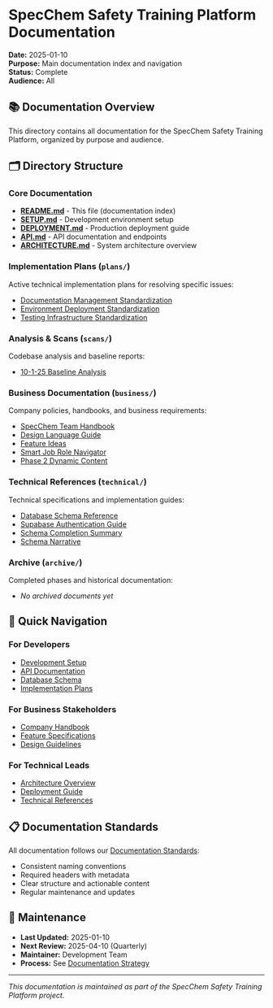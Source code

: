 # SpecChem Safety Training Platform Documentation

**Date:** 2025-01-10  
**Purpose:** Main documentation index and navigation  
**Status:** Complete  
**Audience:** All  

## 📚 Documentation Overview

This directory contains all documentation for the SpecChem Safety Training Platform, organized by purpose and audience.

## 🗂️ Directory Structure

### Core Documentation
- **[README.md](./README.md)** - This file (documentation index)
- **[SETUP.md](./SETUP.md)** - Development environment setup
- **[DEPLOYMENT.md](./DEPLOYMENT.md)** - Production deployment guide
- **[API.md](./API.md)** - API documentation and endpoints
- **[ARCHITECTURE.md](./ARCHITECTURE.md)** - System architecture overview

### Implementation Plans (`plans/`)
Active technical implementation plans for resolving specific issues:
- [Documentation Management Standardization](./plans/documentation-management-standardization.md)
- [Environment Deployment Standardization](./plans/environment-deployment-standardization.md)
- [Testing Infrastructure Standardization](./plans/testing-infrastructure-standardization.md)

### Analysis & Scans (`scans/`)
Codebase analysis and baseline reports:
- [10-1-25 Baseline Analysis](./scans/10-1-25-baseline.md)

### Business Documentation (`business/`)
Company policies, handbooks, and business requirements:
- [SpecChem Team Handbook](./business/specchem_handbook.md)
- [Design Language Guide](./business/design-language.md)
- [Feature Ideas](./business/feature-ideas.md)
- [Smart Job Role Navigator](./business/smart-job-role-navigator.md)
- [Phase 2 Dynamic Content](./business/phase2-dynamic-content.md)

### Technical References (`technical/`)
Technical specifications and implementation guides:
- [Database Schema Reference](./technical/DB_SCHEMA.md)
- [Supabase Authentication Guide](./technical/supabase-auth-guide.md)
- [Schema Completion Summary](./technical/SCHEMA_COMPLETION_SUMMARY.md)
- [Schema Narrative](./technical/schema-narrative.md)

### Archive (`archive/`)
Completed phases and historical documentation:
- *No archived documents yet*

## 🎯 Quick Navigation

### For Developers
- [Development Setup](./SETUP.md)
- [API Documentation](./API.md)
- [Database Schema](./technical/DB_SCHEMA.md)
- [Implementation Plans](./plans/)

### For Business Stakeholders
- [Company Handbook](./business/specchem_handbook.md)
- [Feature Specifications](./business/)
- [Design Guidelines](./business/design-language.md)

### For Technical Leads
- [Architecture Overview](./ARCHITECTURE.md)
- [Deployment Guide](./DEPLOYMENT.md)
- [Technical References](./technical/)

## 📋 Documentation Standards

All documentation follows our [Documentation Standards](./documentation-standards.md):
- Consistent naming conventions
- Required headers with metadata
- Clear structure and actionable content
- Regular maintenance and updates

## 🔄 Maintenance

- **Last Updated:** 2025-01-10
- **Next Review:** 2025-04-10 (Quarterly)
- **Maintainer:** Development Team
- **Process:** See [Documentation Strategy](./documentation-strategy.md)

---

*This documentation is maintained as part of the SpecChem Safety Training Platform project.*
